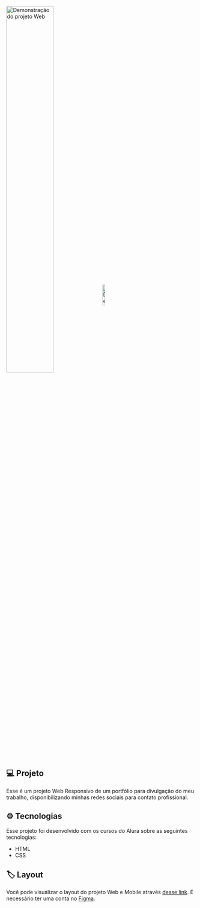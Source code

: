 <p>
  <img align="center" width="50%" src=".github/preview-web.png" alt="Demonstração do projeto Web">
  <img align="center" width="12%" src=".github/preview-mobile.png" alt="Demonstração do projeto Mobile">
</p>

<br></br>
## 💻 Projeto
Esse é um projeto Web Responsivo de um portfólio para divulgação do meu trabalho, disponibilizando minhas redes sociais para contato profissional.

## ⚙ Tecnologias
Esse projeto foi desenvolvido com os cursos do Alura sobre as seguintes tecnologias:

- HTML
- CSS

## 🏷 Layout
Você pode visualizar o layout do projeto Web e Mobile através 
[desse link](https://www.figma.com/file/fF3yzsQfeUNl62xT6GDhuZ/Portfolio-Web%2FMobile---Alura?type=design&node-id=0-1&t=ftM7zGotBGRIVok2-0).
É necessário ter uma conta no [Figma](https://www.figma.com).
